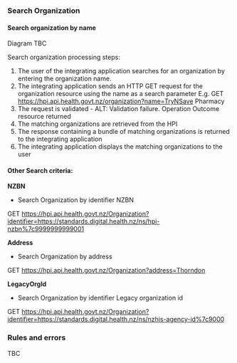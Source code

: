 

### Search Organization

#### Search organization by name

Diagram TBC

Search organization processing steps:

1.	The user of the integrating application searches for an organization by entering the organization name.
2.	The integrating application sends an HTTP GET request for the organization resource using the name as a search parameter
E.g. GET https://hpi.api.health.govt.nz/organization?name=TryNSave Pharmacy
3.	The request is validated - ALT: Validation failure. Operation Outcome resource returned
4.	The matching organizations are retrieved from the HPI
5.	The response containing a bundle of matching organizations is returned to the integrating application
6.	The integrating application displays the matching organizations to the user

#### Other Search criteria:

**NZBN**
* Search Organization by identifier NZBN

GET https://hpi.api.health.govt.nz/Organization?identifier=https://standards.digital.health.nz/ns/hpi-nzbn%7c9999999999001

**Address** 
* Search Organization by address

GET https://hpi.api.health.govt.nz/Organization?address=Thorndon

**LegacyOrgId**
* Search Organization by identifier Legacy organization id

GET https://hpi.api.health.govt.nz/Organization?identifier=https://standards.digital.health.nz/ns/nzhis-agency-id%7c9000


### Rules and errors
TBC


